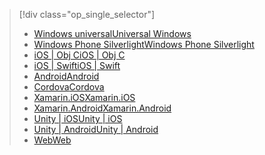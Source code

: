 > [!div class="op_single_selector"]
> * [<span data-ttu-id="e13f6-101">Windows universal</span><span class="sxs-lookup"><span data-stu-id="e13f6-101">Universal Windows</span></span>](../articles/mobile-engagement/mobile-engagement-windows-store-dotnet-get-started.md)
> * [<span data-ttu-id="e13f6-102">Windows Phone Silverlight</span><span class="sxs-lookup"><span data-stu-id="e13f6-102">Windows Phone Silverlight</span></span>](../articles/mobile-engagement/mobile-engagement-windows-phone-get-started.md)
> * [<span data-ttu-id="e13f6-103">iOS | Obj C</span><span class="sxs-lookup"><span data-stu-id="e13f6-103">iOS | Obj C</span></span>](../articles/mobile-engagement/mobile-engagement-ios-get-started.md)
> * [<span data-ttu-id="e13f6-104">iOS | Swift</span><span class="sxs-lookup"><span data-stu-id="e13f6-104">iOS | Swift</span></span>](../articles/mobile-engagement/mobile-engagement-ios-swift-get-started.md)
> * [<span data-ttu-id="e13f6-105">Android</span><span class="sxs-lookup"><span data-stu-id="e13f6-105">Android</span></span>](../articles/mobile-engagement/mobile-engagement-android-get-started.md)
> * [<span data-ttu-id="e13f6-106">Cordova</span><span class="sxs-lookup"><span data-stu-id="e13f6-106">Cordova</span></span>](../articles/mobile-engagement/mobile-engagement-cordova-get-started.md)
> * [<span data-ttu-id="e13f6-107">Xamarin.iOS</span><span class="sxs-lookup"><span data-stu-id="e13f6-107">Xamarin.iOS</span></span>](../articles/mobile-engagement/mobile-engagement-xamarin-ios-get-started.md)
> * [<span data-ttu-id="e13f6-108">Xamarin.Android</span><span class="sxs-lookup"><span data-stu-id="e13f6-108">Xamarin.Android</span></span>](../articles/mobile-engagement/mobile-engagement-xamarin-android-get-started.md)
> * [<span data-ttu-id="e13f6-109">Unity | iOS</span><span class="sxs-lookup"><span data-stu-id="e13f6-109">Unity | iOS</span></span>](../articles/mobile-engagement/mobile-engagement-unity-ios-get-started.md)
> * [<span data-ttu-id="e13f6-110">Unity | Android</span><span class="sxs-lookup"><span data-stu-id="e13f6-110">Unity | Android</span></span>](../articles/mobile-engagement/mobile-engagement-unity-android-get-started.md)
> * [<span data-ttu-id="e13f6-111">Web</span><span class="sxs-lookup"><span data-stu-id="e13f6-111">Web</span></span>](../articles/mobile-engagement/mobile-engagement-web-app-get-started.md)
> 
> 

